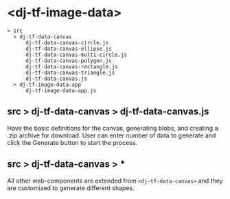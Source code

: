 # <dj-tf-image-data\>

```
> src
  > dj-tf-data-canvas
      dj-tf-data-canvas-circle.js
      dj-tf-data-canvas-ellipse.js
      dj-tf-data-canvas-multi-circle.js
      dj-tf-data-canvas-polygon.js
      dj-tf-data-canvas-rectangle.js
      dj-tf-data-canvas-triangle.js
      dj-tf-data-canvas.js
  > dj-tf-image-data-app
      dj-tf-image-data-app.js
```

## src > dj-tf-data-canvas > dj-tf-data-canvas.js
Have the basic definitions for the canvas, generating blobs, and creating a .zip archive for download.
User can enter number of data to generate and click the Generate button to start the process.

## src > dj-tf-data-canvas > *
All other web-components are extended from ```<dj-tf-data-canvas>``` and they are customized to generate different shapes.